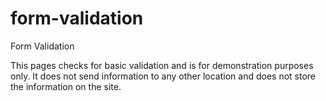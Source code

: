 # form-validation

Form Validation 

This pages checks for basic validation and is for demonstration purposes only. It does not send information to any other location and does not store the information on the site.
